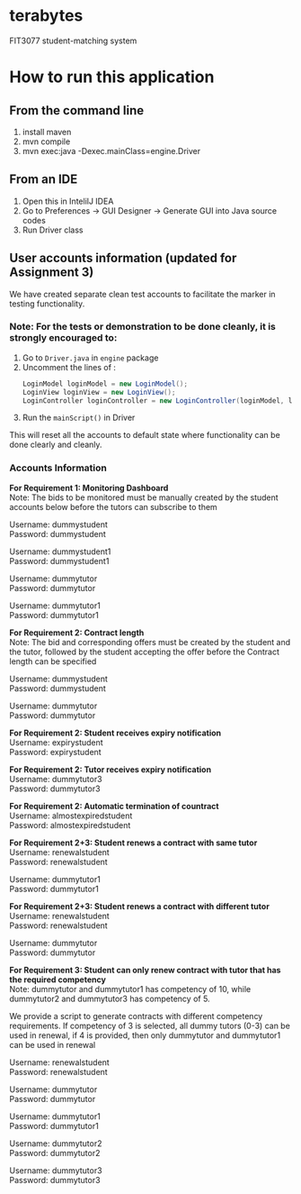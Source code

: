 # terabytes

FIT3077 student-matching system


# How to run this application

## From the command line

1. install maven
2. mvn compile
3. mvn exec:java -Dexec.mainClass=engine.Driver

## From an IDE

1. Open this in IntelilJ IDEA
2. Go to Preferences -> GUI Designer -> Generate GUI into Java source codes
3. Run Driver class

## User accounts information (updated for Assignment 3)

We have created separate clean test accounts to facilitate the marker in testing functionality.

### Note: For the tests or demonstration to be done cleanly, it is strongly encouraged to: 
1. Go to `Driver.java` in `engine` package
2. Uncomment the lines of :
    ```java
    LoginModel loginModel = new LoginModel();
    LoginView loginView = new LoginView();
    LoginController loginController = new LoginController(loginModel, loginView);
    ```
3. Run the `mainScript()` in Driver

This will reset all the accounts to default state where functionality can be done clearly and cleanly. 


### Accounts Information
**For Requirement 1: Monitoring Dashboard**</br>
Note: The bids to be monitored must be manually created by the student accounts below before the tutors can subscribe to them

Username: dummystudent<br>
Password: dummystudent

Username: dummystudent1<br>
Password: dummystudent1

Username: dummytutor<br>
Password: dummytutor

Username: dummytutor1<br>
Password: dummytutor1

**For Requirement 2: Contract length**<br>
Note: The bid and corresponding offers must be created by the student and the tutor, followed by the student accepting the offer before the Contract length can be specified

Username: dummystudent<br>
Password: dummystudent

Username: dummytutor<br>
Password: dummytutor


**For Requirement 2: Student receives expiry notification**<br>
Username: expirystudent<br>
Password: expirystudent

**For Requirement 2: Tutor receives expiry notification**<br>
Username: dummytutor3<br>
Password: dummytutor3

**For Requirement 2: Automatic termination of countract**<br>
Username: almostexpiredstudent<br>
Password: almostexpiredstudent

**For Requirement 2+3: Student renews a contract with same tutor**<br>
Username: renewalstudent<br>
Password: renewalstudent

Username: dummytutor1<br>
Password: dummytutor1

**For Requirement 2+3: Student renews a contract with different tutor**<br>
Username: renewalstudent<br>
Password: renewalstudent

Username: dummytutor<br>
Password: dummytutor

**For Requirement 3: Student can only renew contract with tutor that has the required competency**<br>
Note: dummytutor and dummytutor1 has competency of 10, while dummytutor2 and dummytutor3 has competency of 5.

We provide a script to generate contracts with different competency requirements. If competency of 3 is selected, all dummy tutors (0-3) can be used in renewal, if 4 is provided, then only dummytutor and dummytutor1 can be used in renewal

Username: renewalstudent<br>
Password: renewalstudent

Username: dummytutor<br>
Password: dummytutor

Username: dummytutor1<br>
Password: dummytutor1

Username: dummytutor2<br>
Password: dummytutor2

Username: dummytutor3<br>
Password: dummytutor3

